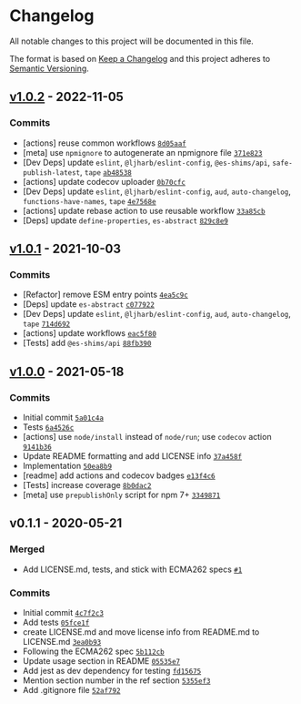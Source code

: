 # Changelog

All notable changes to this project will be documented in this file.

The format is based on [Keep a Changelog](https://keepachangelog.com/en/1.0.0/)
and this project adheres to [Semantic Versioning](https://semver.org/spec/v2.0.0.html).

## [v1.0.2](https://github.com/es-shims/Number.isInteger/compare/v1.0.1...v1.0.2) - 2022-11-05

### Commits

- [actions] reuse common workflows [`8d05aaf`](https://github.com/es-shims/Number.isInteger/commit/8d05aaf6a2b9aeaca5fe550b598bb1fa49d87681)
- [meta] use `npmignore` to autogenerate an npmignore file [`371e823`](https://github.com/es-shims/Number.isInteger/commit/371e8234cddb2416ebe34cec48e26509f6d47ae3)
- [Dev Deps] update `eslint`, `@ljharb/eslint-config`, `@es-shims/api`, `safe-publish-latest`, `tape` [`ab48538`](https://github.com/es-shims/Number.isInteger/commit/ab485382c4242c6a161dc75cae5a218eeb8d90e3)
- [actions] update codecov uploader [`0b70cfc`](https://github.com/es-shims/Number.isInteger/commit/0b70cfcfd4710806541b2fd02de588217fdf996e)
- [Dev Deps] update `eslint`, `@ljharb/eslint-config`, `aud`, `auto-changelog`, `functions-have-names`, `tape` [`4e7568e`](https://github.com/es-shims/Number.isInteger/commit/4e7568eb7c1428f7418063b1dbc0f3ade93da0bd)
- [actions] update rebase action to use reusable workflow [`33a85cb`](https://github.com/es-shims/Number.isInteger/commit/33a85cbdddad1e93ef06b9d03f55f51a92c49e6a)
- [Deps] update `define-properties`, `es-abstract` [`829c8e9`](https://github.com/es-shims/Number.isInteger/commit/829c8e9ab2f8251ca07231014462784792e1081d)

## [v1.0.1](https://github.com/es-shims/Number.isInteger/compare/v1.0.0...v1.0.1) - 2021-10-03

### Commits

- [Refactor] remove ESM entry points [`4ea5c9c`](https://github.com/es-shims/Number.isInteger/commit/4ea5c9c41d53a975ffd3276ae7d8754dc647a276)
- [Deps] update `es-abstract` [`c077922`](https://github.com/es-shims/Number.isInteger/commit/c0779226b066265db5d26b1f83254a7095296a87)
- [Dev Deps] update `eslint`, `@ljharb/eslint-config`, `aud`, `auto-changelog`, `tape` [`714d692`](https://github.com/es-shims/Number.isInteger/commit/714d69263eb8f5733104cfc519f1022d251d7da0)
- [actions] update workflows [`eac5f80`](https://github.com/es-shims/Number.isInteger/commit/eac5f80ce2b0b285d1813442bf828ddbad609394)
- [Tests] add `@es-shims/api` [`88fb390`](https://github.com/es-shims/Number.isInteger/commit/88fb39075fe635aed79af17fbaf6b3b5edf3becf)

## [v1.0.0](https://github.com/es-shims/Number.isInteger/compare/v0.1.1...v1.0.0) - 2021-05-18

### Commits

- Initial commit [`5a01c4a`](https://github.com/es-shims/Number.isInteger/commit/5a01c4a4649731ac2991595a34882358d202988f)
- Tests [`6a4526c`](https://github.com/es-shims/Number.isInteger/commit/6a4526c7fd49484f8b35e5ae9c8885645d6e4ef1)
- [actions] use `node/install` instead of `node/run`; use `codecov` action [`9141b36`](https://github.com/es-shims/Number.isInteger/commit/9141b36338b3ac13dd7610bf40858879656afe0d)
- Update README formatting and add LICENSE info [`37a458f`](https://github.com/es-shims/Number.isInteger/commit/37a458f449f032e5c992defea040abd0cbe1ef85)
- Implementation [`50ea8b9`](https://github.com/es-shims/Number.isInteger/commit/50ea8b904d7a34f9d5e4e0446495155bf05e1939)
- [readme] add actions and codecov badges [`e13f4c6`](https://github.com/es-shims/Number.isInteger/commit/e13f4c6ff92dc9e6f703a737f8afc1e2fba183eb)
- [Tests] increase coverage [`8b0dac2`](https://github.com/es-shims/Number.isInteger/commit/8b0dac2886ba2148e3cd928d73ddb2a18ab61696)
- [meta] use `prepublishOnly` script for npm 7+ [`3349871`](https://github.com/es-shims/Number.isInteger/commit/3349871155aa7f2abfda1482992c2028f2e71f7a)

## v0.1.1 - 2020-05-21

### Merged

- Add LICENSE.md, tests, and stick with ECMA262 specs [`#1`](https://github.com/es-shims/Number.isInteger/pull/1)

### Commits

- Initial commit [`4c7f2c3`](https://github.com/es-shims/Number.isInteger/commit/4c7f2c31658499485a8be157306217ecbd0ad971)
- Add tests [`05fce1f`](https://github.com/es-shims/Number.isInteger/commit/05fce1f475cbda50c88debc0935da8520bf5e0d6)
- create LICENSE.md and move license info from README.md to LICENSE.md [`3ea0b93`](https://github.com/es-shims/Number.isInteger/commit/3ea0b9384f4917fdc74a349f21492d3afdf6b1ca)
- Following the ECMA262 spec [`5b112cb`](https://github.com/es-shims/Number.isInteger/commit/5b112cbbfc4058712cbc2e217c2c271f3c5794fd)
- Update usage section in README [`05535e7`](https://github.com/es-shims/Number.isInteger/commit/05535e714cf4b50782be07a4625d1babb39380c8)
- Add jest as dev dependency for testing [`fd15675`](https://github.com/es-shims/Number.isInteger/commit/fd156750625da5268033e6d8b044e230050b24c0)
- Mention section number in the ref section [`5355ef3`](https://github.com/es-shims/Number.isInteger/commit/5355ef3b66ab8a84eb680fea0a2ca18700f8c93f)
- Add .gitignore file [`52af792`](https://github.com/es-shims/Number.isInteger/commit/52af7920b17743553a0755be8c1cfd122cc6f687)

